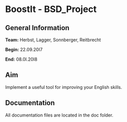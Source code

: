 # BoostIt - BSD_Project

## General Information
**Team:**  Herbst, Lagger, Sonnberger, Reitbrecht

**Begin:** 22.09.20I7

**End:** 08.0I.20I8

## Aim
Implement a useful tool for improving your English skills.

## Documentation
All documentation files are located in the doc folder.

